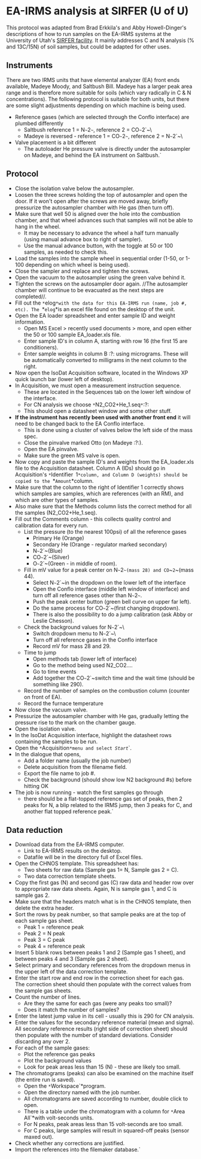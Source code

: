 # EA-IRMS analysis at SIRFER (U of U)

This protocol was adapted from Brad Erkkila's and Abby Howell-Dinger's
descriptions of how to run samples on the EA-IRMS systems at the
University of Utah's [SIRFER
facility](http://sirfer.utah.edu). It mainly addresses C and
N analysis (% and 13C/15N) of soil samples, but could be adapted for
other uses.

## Instruments

There are two IRMS units that have elemental analyzer (EA) front ends
available, Madeye Moody, and Saltbush Bill. Madeye has a larger peak
area range and is therefore more suitable for soils (which vary
radically in C & N concentrations). The following protocol is suitable
for both units, but there are some slight adjustments depending on which
machine is being used.

* Reference gases (which are selected through the Conflo interface) are plumbed differently
  * Saltbush reference 1 = N`~`2`~`, reference 2 = CO`~`2`~\
  * Madeye is reversed - reference 1 = CO`~`2`~`, reference 2 = N`~`2`~\
* Valve placement is a bit different
  * The autoloader He pressure valve is directly under the autosampler on Madeye, and behind the EA instrument on Saltbush.`

## Protocol

- Close the isolation valve below the autosampler.
- Loosen the three screws holding the top of autosampler and open the door. If it won't open after the screws are moved away, briefly pressurize the autosampler chamber with He gas (then turn off).
- Make sure that well 50 is aligned over the hole into the combustion chamber, and that wheel advances such that samples will not be able to hang in the wheel.
  - It may be necessary to advance the wheel a half turn manually (using manual advance box to right of sampler).
  - Use the manual advance button, with the toggle at 50 or 100 samples, as needed to check this.
- Load the samples into the sample wheel in sequential order (1-50, or 1-100 depending on which wheel is being used).
- Close the sampler and replace and tighten the screws.
- Open the vacuum to the autosampler using the green valve behind it.
- Tighten the screws on the autosampler door again. //The autosampler chamber will continue to be evacuated as the next steps are completed//.
- Fill out the `*`elog`*with the data for this EA-IRMS run (name, job #, etc). The `*`elog`*is an excel file found on the desktop of the unit.
- Open the EA loader spreadsheet and enter sample ID and weight information.
  - Open MS Excel > recently used documents > more, and open either the 50 or 100 sample EA_loader.xls file.
  - Enter sample ID's in column A, starting with row 16 (the first 15 are conditioners).
  - Enter sample weights in column B :?: using micrograms. These will be automatically converted to milligrams in the next column to the right.
- Now open the IsoDat Acquisition software, located in the Windows XP quick launch bar (lower left of desktop).
- In Acquisition, we must open a measurement instruction sequence.
  - These are located in the Sequences tab on the lower left window of the interface.
  - For CN analysis we choose `*`N2_CO2+He_1.seq`*`:?:
  - This should open a datasheet window and some other stuff.
- **If the instrument has recently been used with another front end** it will need to be changed back to the EA Conflo interface.
  - This is done using a cluster of valves below the left side of the mass spec.
  - Close the pinvalve marked Otto (on Madeye :?:).
  - Open the EA pinvalve.
  - Make sure the green MS valve is open.
- Now copy and paste the sample ID's and weights from the EA_loader.xls file to the Acquisition datasheet. Column A (IDs) should go in Acquisition's `*`Identifier`
`1`*column, and Column D (weights) should be copied to the `*`Amount`*column.
- Make sure that the column to the right of Identifier 1 correctly shows which samples are samples, which are references (with an RM), and which are other types of samples.
- Also make sure that the Methods column lists the correct method for all the samples (N2_CO2+He_1.seq).
- Fill out the Comments column - this collects quality control and calibration data for every run.
  - List the pressure (to the nearest 100psi) of all the reference gases
    - Primary He (Orange)
    - Secondary He (Orange - regulator marked secondary)
    - N`~`2`~(Blue)
    - CO`~`2`~(Silver)
    - O`~`2`~(Green - in middle of room).
  - Fill in mV value for a peak center on N`~`2`~(mass 28) and CO`~`2`~(mass 44).
    - Select N`~`2`~in the dropdown on the lower left of the interface
    - Open the Conflo interface (middle left window of interface) and turn off all reference gases other than N`~`2`~`.
    - Push the peak center button (green bell curve on upper far left).
    - Do the same process for CO`~`2`~(first changing dropdown).
    - There is also the possibility to do a jump calibration (ask Abby or Leslie Chesson).
  - Check the background values for N`~`2`~\
    - Switch dropdown menu to N`~`2`~\
    - Turn off all reference gases in the Conflo interface
    - Record mV for mass 28 and 29.
  - Time to jump
    - Open methods tab (lower left of interface)
    - Go to the method being used N2_CO2....
    - Go to time events
    - Add together the CO`~`2`~switch time and the wait time (should be something like 290).
  - Record the number of samples on the combustion column (counter on front of EA).
  - Record the furnace temperature
- Now close the vacuum valve.
- Pressurize the autosampler chamber with He gas, gradually letting the pressure rise to the mark on the chamber gauge.
- Open the isolation valve.
- In the IsoDat Acquisition interface, highlight the datasheet rows containing the samples to be run.
- Open the `*`Acquisition`*menu and select `*`Start`*`.
- In the dialogue that opens,
  - Add a folder name (usually the job number)
  - Delete acquisition from the filename field.
  - Export the file name to job #.
  - Check the background (should show low N2 background #s) before hitting OK
- The job is now running - watch the first samples go through
  - there should be a flat-topped reference gas set of peaks, then 2 peaks for N, a blip related to the IRMS jump, then 3  peaks for C, and another flat topped reference peak.`

## Data reduction

- Download data from the EA-IRMS computer.
  - Link to EA-IRMS results on the desktop.
  - Datafile will be in the directory full of Excel files.
- Open the CHNOS template. This spreadsheet has:
  - Two sheets for raw data (Sample gas 1= N, Sample gas 2 = C).
  - Two data correction template sheets.
- Copy the first gas (N) and second gas (C) raw data and header row over to appropriate raw data sheets. Again, N is sample gas 1, and C is sample gas 2.
- Make sure that the headers match what is in the CHNOS template, then delete the extra header.
- Sort the rows by peak number, so that sample peaks are at the top of each sample gas sheet.
  - Peak 1 = reference peak
  - Peak 2 = N peak
  - Peak 3 = C peak
  - Peak 4 = reference peak
- Insert 5 blank rows between peaks 1 and 2 (Sample gas 1 sheet), and between peaks 4 and 3 (Sample gas 2 sheet).
- Select primary and secondary references from the dropdown menus in the upper left of the data correction template.
- Enter the start row and end row in the correction sheet for each gas. The correction sheet should then populate with the correct values from the sample gas sheets.
- Count the number of lines.
  - Are they the same for each gas (were any peaks too small)?
  - Does it match the number of samples?
- Enter the latest jump value in its cell - usually this is 290 for CN analysis.
- Enter the values for the secondary reference material (mean and sigma). All secondary reference results (right side of correction sheet) should then populate with the number of standard deviations. Consider discarding any over 2.
- For each of the sample gases:
  - Plot the reference gas peaks
  - Plot the background values
  - Look for peak areas less than 15 (N) - these are likely too small.
- The chromatograms (peaks) can also be examined on the machine itself (the entire run is saved).
  - Open the `*`Workspace`*program.
  - Open the directory named with the job number.
  - All chromatograms are saved according to number, double click to open.
  - There is a table under the chromatogram with a column for `*`Area`
`All`*with volt-seconds units.
  - For N peaks, peak areas less than 15 volt-seconds are too small.
  - For C peaks, large samples will result in squared-off peaks (sensor maxed out).
- Check whether any corrections are justified.
- Import the references into the filemaker database.`
